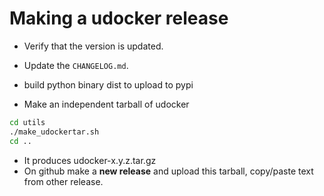 # Making a udocker release

* Verify that the version is updated.
* Update the `CHANGELOG.md`.
* build python binary dist to upload to pypi

* Make an independent tarball of udocker

```bash
cd utils
./make_udockertar.sh
cd ..
```

* It produces udocker-x.y.z.tar.gz
* On github make a **new release** and upload this tarball, copy/paste text from other release.

